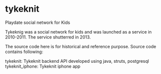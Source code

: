# tykeknit
Playdate social network for Kids

Tykeknig was a social network for kids and was launched as a service in 2010-2011. The service shutterred in 2013.

The source code here is for historical and reference purpose. Source code contains following:

tykeknit: Tykeknit backend API developed using java, struts, postgresql
tykeknit_iphone: Tykeknit iphone app

